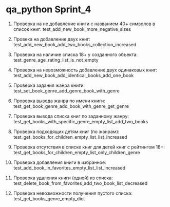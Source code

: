 # qa_python Sprint_4
1. Проверка на не добавление книги с названием 40+ символов в список книг:
	test_add_new_book_more_negative_sizes

2. Провека на добавление двух книг:
	test_add_new_book_add_two_books_collection_increased

3. Проверка на наличие списка 18+ у созданного объекта:
	test_genre_age_rating_list_is_not_empty

4. Проверка на невозможность добавление двух одинаковых книг:
	test_add_new_book_add_identical_books_add_one_book

5. Проверка задания жанра книги:
	test_set_book_genre_add_genre_book_with_genre

6. Проверка вывода жанра по имени книги:
	test_get_book_genre_add_book_with_genre_get_genre

7. Проверка вывода списка книг по заданному жанру:
	test_get_books_with_specific_genre_empty_list_add_two_books

8. Проверка подходящих детям книг (по жанрам):
	test_get_books_for_children_empty_list_list_increased

9. Проверка отсутствия в списке книг для детей книг с рейтингом 18+:
	test_get_books_for_children_empty_list_only_children_genre

10. Проверка добавления книги в избранное:
	test_add_book_in_favorites_empty_list_list_increased

11. Проверка удаления книги (одной) из списка:
	test_delete_book_from_favorites_add_two_book_list_decreased

12. Проверка невозможности получения пустого списка:
	test_get_books_genre_empty_dict
